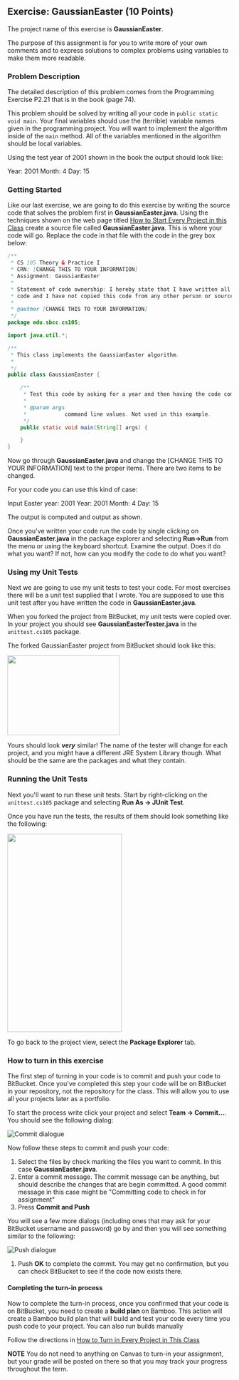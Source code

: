## Exercise: GaussianEaster (10 Points)

The project name of this exercise is **GaussianEaster**.

The purpose of this assignment is for you to write more of your own comments and to express solutions to complex problems using variables to make them more readable. 

### Problem Description

The detailed description of this problem comes from the Programming Exercise P2.21 that is in the book (page 74).

This problem should be solved by writing all your code in `public static void main`. Your final variables should use the (terrible) variable names given in the programming project. You will want to implement the algorithm inside of the `main` method. All of the variables mentioned in the algorithm should be local variables. 

Using the test year of 2001 shown in the book the output should look like:

Year: 2001 Month: 4 Day: 15

### Getting Started

Like our last exercise, we are going to do this exercise by writing the source code that solves the problem first in **GaussianEaster.java**. Using the techniques shown on the web page titled [How to Start Every Project in this Class](http://crowd.cs.sbcc.edu:7990/projects/CS105F2016/repos/allan.knight/browse/HowToStartEveryProject.md) create a source file called **GaussianEaster.java**. This is where your code will go. Replace the code in that file with the code in the grey box below:

```java
/**
 * CS 105 Theory & Practice I
 * CRN: [CHANGE THIS TO YOUR INFORMATION]
 * Assignment: GaussianEaster
 * 
 * Statement of code ownership: I hereby state that I have written all of this
 * code and I have not copied this code from any other person or source.
 * 
 * @author [CHANGE THIS TO YOUR INFORMATION]
 */
package edu.sbcc.cs105;

import java.util.*;

/**
 * This class implements the GaussianEaster algorithm.
 *
 */
public class GaussianEaster {

    /**
     * Test this code by asking for a year and then having the code compute the value.
     * 
     * @param args
     *            command line values. Not used in this example.
     */
    public static void main(String[] args) {

    }
}
```

Now go through **GaussianEaster.java** and change the [CHANGE THIS TO YOUR INFORMATION] text to the proper items. There are two items to be changed.

For your code you can use this kind of case:

Input Easter year: 2001
Year: 2001 Month: 4 Day: 15

The output is computed and output as shown.

Once you've written your code run the code by single clicking on **GaussianEaster.java** in the package explorer and selecting **Run->Run** from the menu or using the keyboard shortcut. Examine the output. Does it do what you want? If not, how can you modify the code to do what you want?

### Using my Unit Tests

Next we are going to use my unit tests to test your code. For most exercises there will be a unit test supplied that I wrote. You are supposed to use this unit test after you have written the code in **GaussianEaster.java**.

When you forked the project from BitBucket, my unit tests were copied over. In your project you should see **GaussianEasterTester.java** in the `unittest.cs105` package.

The forked GaussianEaster project from BitBucket should look like this:

<img src="https://www.dropbox.com/s/4o3rjijlug1j5j7/miyazaki_layout.png?dl=1" width="252" height="179" />

Yours should look **_very_** similar! The name of the tester will change for each project, and you might have a different JRE System Library though. What should be the same are the packages and what they contain.

### Running the Unit Tests

Next you'll want to run these unit tests. Start by right-clicking on the `unittest.cs105` package and selecting **Run As -> JUnit Test**. 

Once you have run the tests, the results of them should look something like the following:

<img src="https://www.dropbox.com/s/79zw4fbsjebbx1s/junit_test.png?dl=1" width="257" height="445" />

To go back to the project view, select the **Package Explorer** tab.

### How to turn in this exercise

The first step of turning in your code is to commit and push your code to BitBucket. Once you've completed this step your code will be on BitBucket in your repository, not the repository for the class. This will allow you to use all your projects later as a portfolio.

To start the process write click your project and select **Team -> Commit...**. You should see the following dialog:

![Commit dialogue](https://www.dropbox.com/s/lojod76ghyzl626/commit-git.png?dl=1)

Now follow these steps to commit and push your code:

1. Select the files by check marking the files you want to commit. In this case **GaussianEaster.java**. 
2. Enter a commit message. The commit message can be anything, but should describe the changes that are begin committed. A good commit message in this case might be "Committing code to check in for assignment"
3. Press **Commit and Push**

You will see a few more dialogs (including ones that may ask for your BitBucket username and password) go by and then you will see something similar to the following:

![Push dialogue](https://www.dropbox.com/s/niao32p4abbx4k2/push-git.png?dl=1)

1. Push **OK** to complete the commit. You may get no confirmation, but you can check BitBucket to see if the code now exists there.

#### Completing the turn-in process

Now to complete the turn-in process, once you confirmed that your code is on BitBucket, you need to create a **build plan** on Bamboo. This action will create a Bamboo build plan that will build and test your code every time you push code to your project. You can also run builds manually

Follow the directions in [How to Turn in Every Project in This Class](http://crowd.cs.sbcc.edu:7990/projects/CS105F2016/repos/allan.knight/browse/HowToTurnInEveryProjectInThisClass.md)

**NOTE** You do not need to anything on Canvas to turn-in your assignment, but your grade will be posted on there so that you may track your progress throughout the term.
